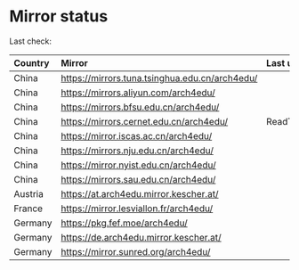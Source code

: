 <script src="./time.js"></script>
# Mirror status
Last check: <script type="text/javascript">localize(1744721365.9074404);</script>

|Country|Mirror|Last update|
|:------|:-----|:----------|
|China|https://mirrors.tuna.tsinghua.edu.cn/arch4edu/|<script type="text/javascript">localize(1744656198);</script>|
|China|https://mirrors.aliyun.com/arch4edu/|<script type="text/javascript">localize(1744656198);</script>|
|China|https://mirrors.bfsu.edu.cn/arch4edu/|<script type="text/javascript">localize(1744656198);</script>|
|China|https://mirrors.cernet.edu.cn/arch4edu/|ReadTimeout|
|China|https://mirror.iscas.ac.cn/arch4edu/|<script type="text/javascript">localize(1744656198);</script>|
|China|https://mirrors.nju.edu.cn/arch4edu/|<script type="text/javascript">localize(1744613100);</script>|
|China|https://mirror.nyist.edu.cn/arch4edu/|<script type="text/javascript">localize(1744656198);</script>|
|China|https://mirrors.sau.edu.cn/arch4edu/|<script type="text/javascript">localize(1731653531);</script>|
|Austria|https://at.arch4edu.mirror.kescher.at/|<script type="text/javascript">localize(1744656198);</script>|
|France|https://mirror.lesviallon.fr/arch4edu/|<script type="text/javascript">localize(1744656198);</script>|
|Germany|https://pkg.fef.moe/arch4edu/|<script type="text/javascript">localize(1744656198);</script>|
|Germany|https://de.arch4edu.mirror.kescher.at/|<script type="text/javascript">localize(1744656198);</script>|
|Germany|https://mirror.sunred.org/arch4edu/|<script type="text/javascript">localize(1744656198);</script>|

<script src="./tablefilter/tablefilter.js"></script>
<script src="./table.js"></script>